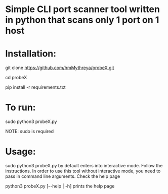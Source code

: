 # Simple CLI port scanner tool written in python that scans only 1 port on 1 host

# Installation:

git clone https://github.com/hmMythreya/probeX.git

cd probeX

pip install -r requirements.txt

# To run:

sudo python3 probeX.py

NOTE: sudo is required

# Usage:

sudo python3 probeX.py by default enters into interactive mode. Follow the instructions. In order to use this tool without interactive mode, you need to pass in command line arguments. Check the help page

python3 probeX.py [--help | -h] prints the help page

